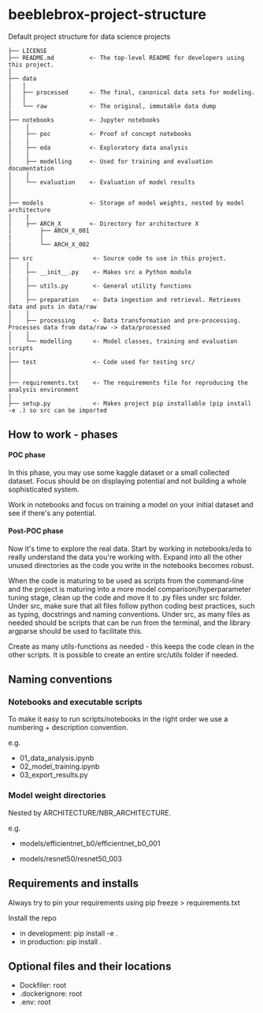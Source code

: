 # beeblebrox-project-structure
Default project structure for data science projects


    ├── LICENSE
    ├── README.md          <- The top-level README for developers using this project.
    │
    ├── data
    |   |
    │   ├── processed      <- The final, canonical data sets for modeling.
    │   │
    │   └── raw            <- The original, immutable data dump
    |
    ├── notebooks          <- Jupyter notebooks
    |    |
    │    ├── poc           <- Proof of concept notebooks
    |    |
    │    ├── eda           <- Exploratory data analysis
    │    │
    │    ├── modelling     <- Used for training and evaluation documentation
    │    │
    │    └── evaluation    <- Evaluation of model results
    │
    │
    ├── models             <- Storage of model weights, nested by model architecture
    │    |
    │    ├── ARCH_X        <- Directory for architecture X
    |        ├── ARCH_X_001
    |        │
    |        └── ARCH_X_002  
    │  
    ├── src                 <- Source code to use in this project.
    |    |
    │    ├── __init__.py    <- Makes src a Python module
    |    |
    │    ├── utils.py       <- General utility functions   
    │    │
    │    ├── preparation    <- Data ingestion and retrieval. Retrieves data and puts in data/raw
    │    │
    │    ├── processing     <- Data transformation and pre-processing. Processes data from data/raw -> data/processed
    │    │
    │    └── modelling      <- Model classes, training and evaluation scripts
    │
    ├── test                <- Code used for testing src/
    │
    │    
    ├── requirements.txt    <- The requirements file for reproducing the analysis environment
    │
    ├── setup.py            <- Makes project pip installable (pip install -e .) so src can be imported

## How to work - phases

#### POC phase

In this phase, you may use some kaggle dataset or a small collected dataset. Focus should be on displaying potential and not building a whole sophisticated system.

Work in notebooks and focus on training a model on your initial dataset and see if there's any potential.

#### Post-POC phase

Now it's time to explore the real data. Start by working in notebooks/eda to really understand the data you're working with. Expand into all the other unused directories as the code you write in the notebooks becomes robust.

When the code is maturing to be used as scripts from the command-line and the project is maturing into a more model comparison/hyperparameter tuning stage, clean up the code and move it to .py files under src folder. Under src, make sure that all files follow python coding best practices, such as typing, docstrings and naming conventions. Under src, as many files as needed should be scripts that can be run from the terminal, and the library argparse should be used to facilitate this.

Create as many utils-functions as needed - this keeps the code clean in the other scripts. It is possible to create an entire src/utils folder if needed.


## Naming conventions

### Notebooks and executable scripts

To make it easy to run scripts/notebooks in the right order we use a numbering + description convention. 

e.g.

- 01_data_analysis.ipynb
- 02_model_training.ipynb
- 03_export_results.py


### Model weight directories

Nested by ARCHITECTURE/NBR_ARCHITECTURE.

e.g.

- models/efficientnet_b0/efficientnet_b0_001

- models/resnet50/resnet50_003


## Requirements and installs

Always try to pin your requirements using pip freeze > requirements.txt

Install the repo 
- in development: pip install -e .
- in production: pip install .

## Optional files and their locations

- Dockfiler: root
- .dockerignore: root
- .env: root

